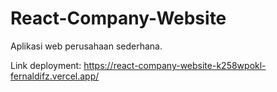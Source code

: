 # React-Company-Website

Aplikasi web perusahaan sederhana.

Link deployment: https://react-company-website-k258wpokl-fernaldifz.vercel.app/
